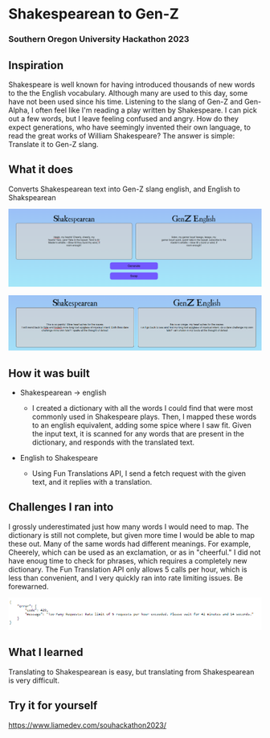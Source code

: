 # Shakespearean to Gen-Z
### Southern Oregon University Hackathon 2023

## Inspiration
Shakespeare is well known for having introduced thousands of new words to the the English vocabulary. Although many are used to this day, some have not been used since his time. Listening to the slang of Gen-Z and Gen-Alpha, I often feel like I'm reading a play written by Shakespeare. I can pick out a few words, but I leave feeling confused and angry. How do they expect generations, who have seemingly invented their own language, to read the great works of William Shakespeare? The answer is simple:
Translate it to Gen-Z slang.

## What it does
Converts Shakespearean text into Gen-Z slang english, and English to Shakspearean

![StoE](https://github.com/ericksonl/souhackathon2023/blob/dev/assets/StoE.PNG)

![StoE2](https://github.com/ericksonl/souhackathon2023/blob/dev/assets/StoE2.PNG)

## How it was built
* Shakespearean -> english
  * I created a dictionary with all the words I could find that were most commonly used in Shakespeare plays. Then, I mapped these words to an english equivalent, adding some spice where I saw fit. Given the input text, it is scanned for any words that are present in the dictionary, and responds with the translated text.

* English to Shakespeare
  * Using Fun Translations API, I send a fetch request with the given text, and it replies with a translation.  

## Challenges I ran into
I grossly underestimated just how many words I would need to map. The dictionary is still not complete, but given more time I would be able to map these out.
Many of the same words had different meanings. For example, Cheerely, which can be used as an exclamation, or as in "cheerful."
I did not have enoug time to check for phrases, which requires a completely new dictionary.
The Fun Translation API only allows 5 calls per hour, which is less than convenient, and I very quickly ran into rate limiting issues. Be forewarned.

![API](https://github.com/ericksonl/souhackathon2023/blob/dev/assets/IHateAPIs.PNG)

## What I learned
Translating to Shakespearean is easy, but translating from Shakespearean is very difficult.

## Try it for yourself
https://www.liamedev.com/souhackathon2023/
